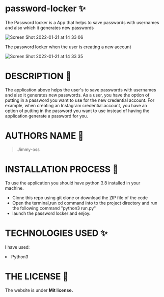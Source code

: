 # password-locker &#10024;
The Password locker is a App that helps to save passwords with usernames and also which it generates new passwords 

![Screen Shot 2022-01-21 at 14 33 06](https://user-images.githubusercontent.com/62022158/150523245-cd490393-e0b0-4909-af8a-56e88d7150b3.png)

The password locker when the user is creating a new account

![Screen Shot 2022-01-21 at 14 33 35](https://user-images.githubusercontent.com/62022158/150523428-9be38810-34ae-4abe-a251-ee482829dd1e.png)


# DESCRIPTION &#127800;

The application above helps the user's to save passwords with usernames and also it generates new passwords.
As a user, you have the option of putting in a password you want to use for the new credential account. 
For example, when creating an Instagram credential account, you have an option of putting in the password
you want to use instead of having the application generate a password for you.

# AUTHORS NAME &#129409;

> Jimmy-oss

# INSTALLATION PROCESS &#127800;
To use the application you should have python 3.8 installed in your machine.
<ul>
<li>Clone this repo using git clone or download the ZIP file of the code</li>
<li> Open the terminal,run cd command into to the project directory and run the following command "python3 run.py"</li>
      <li>launch the password locker and enjoy.</li>
       </ul>
  
  # TECHNOLOGIES USED &#10024;
   I have used: 
         <li>Python3</li>
         
 # THE LICENSE &#127800;
The website is under <b>Mit license.</b>

